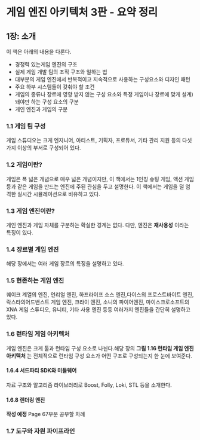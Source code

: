 # 게임 엔진 아키텍처 3판 - 요약 정리

## 1장: 소개
이 책은 아래의 내용을 다룬다.
- 경쟁력 있는게임 엔진의 구조
- 실제 게임 개발 팀의 조직 구조와 일하는 법
- 대부분의 게임 엔진에서 반복적이고 지속적으로 사용하는 구성요소와 디자인 패턴
- 주요 하부 시스템들이 갖춰야 할 조건
- 게임의 종류나 장르에 영향 받지 않는 구성 요소와 특정 게임이나 장르에 맞게 설계)돼야만 하는 구성 요소의 구분
- 게인 엔진과 게임의 구분

### 1.1 게임 팀 구성
게임 스튜디오는 크게 엔지니어, 아티스트, 기획자, 프로듀서, 기타 관리 지원 등의 다섯 가지 이상의 부서로 구성되어 있다.

### 1.2 게임이란?
게임은 폭 넓은 개념으로 매우 넓은 개념이지만, 이 책에서는 1인칭 슈팅 게임, 액션 게임 등과 같은 게임을 만드는 엔진에 주된 관심을 두고 설명한다.
이 책에서는 게임을 덜 엄격한 실시간 시뮬레이션으로 비유하고 있다.


### 1.3 게임 엔진이란?
게인 엔진과 게임 자체를 구분하는 확실한 경계는 없다. 다만, 엔진은 **재사용성** 이라는 특징이 있다.

### 1.4 장르별 게임 엔진
해당 장에서는 여러 게임 장르의 특징을 설명하고 있다.

### 1.5 현존하는 게임 엔진
퀘이크 계열의 엔진, 언리얼 엔진, 하프라이프 소스 엔진,다이스의 프로스트바이트 엔진, 락스타의어드밴스트 게임 엔진, 크라이 엔진, 소니의 파이어엔진, 마이스크로소프트의 XNA 게임 스튜디오, 유니티, 기타 사용 엔진 등등 여러가지 엔진들을 간단히 설명하고 있다.

### 1.6 런타임 게임 아키텍처
게임 엔진은 크게 툴과 런타임 구성 요소로 나뉜다.해당 장의 **그림 1.16 런타임 게임 엔진 아키텍처** 는 전체적으로 런타임 구성 요소가 어떤 구조로 구성되는지 한 눈에 보여준다.
#### 1.6.4 서드파티 SDK와 미들웨어
자료 구조와 알고리즘 라이브러리로 Boost, Folly, Loki, STL 등을 소개한다.

#### 1.6.8 렌더링 엔진
**작성 예정** Page 67부분 공부할 차례


### 1.7 도구와 자원 파이프라인




